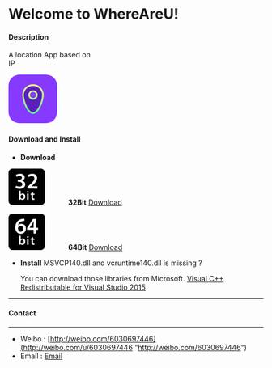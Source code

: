 Welcome to WhereAreU! 
===================

#### **Description**		
A location App based on IP&emsp;&emsp;&emsp;&emsp;&emsp;&emsp;&emsp;&emsp;&emsp;&emsp;&emsp;&emsp;&emsp;&emsp;&emsp;&emsp;&emsp;&emsp;&emsp;&emsp;&emsp;&emsp;&emsp;&emsp;&emsp;&emsp;&emsp;

![logo](https://raw.githubusercontent.com/ArminSuper/WhereAreU/master/images/location.png)
	
####  **Download and Install**

 - **Download**
 
 [![32bitDownload](https://raw.githubusercontent.com/ArminSuper/WhereAreU/master/images/32bit.png "32bitDownload")](https://raw.githubusercontent.com/ArminSuper/WhereAreU/master/Install_WhereAreU32.exe)  &emsp;&emsp;&emsp;**32Bit** [Download](https://raw.githubusercontent.com/ArminSuper/WhereAreU/master/Install_WhereAreU32.exe)
 
 [![64bitDownload](https://raw.githubusercontent.com/ArminSuper/WhereAreU/master/images/64bit.png "64bitDownload")](https://raw.githubusercontent.com/ArminSuper/WhereAreU/master/Install_WhereAreU64.exe) &emsp;&emsp;&emsp;**64Bit** [Download](https://raw.githubusercontent.com/ArminSuper/WhereAreU/master/Install_WhereAreU64.exe)
 
 - **Install**
	MSVCP140.dll and vcruntime140.dll  is missing ?
	
	You can download those libraries from Microsoft.
	[Visual C++ Redistributable for Visual Studio 2015](https://www.microsoft.com/en-US/download/details.aspx?id=48145)
	
------
#### **Contact** 

----------
 - Weibo  :  [http://weibo.com/6030697446](http://weibo.com/u/6030697446 "http://weibo.com/6030697446")
 -  Email  :  [Email](mailto:j7armin@gmail.com)

